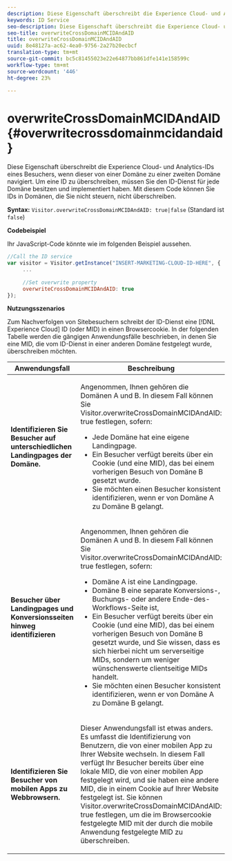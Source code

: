 ```yaml
---
description: Diese Eigenschaft überschreibt die Experience Cloud- und Analytics-IDs eines Besuchers, wenn dieser von einer Domäne zu einer zweiten Domäne navigiert. Um eine ID zu überschreiben, müssen Sie den ID-Dienst für jede Domäne besitzen und implementiert haben. Mit diesem Code können Sie IDs in Domänen, die Sie nicht steuern, nicht überschreiben.
keywords: ID Service
seo-description: Diese Eigenschaft überschreibt die Experience Cloud- und Analytics-IDs eines Besuchers, wenn dieser von einer Domäne zu einer zweiten Domäne navigiert. Um eine ID zu überschreiben, müssen Sie den ID-Dienst für jede Domäne besitzen und implementiert haben. Mit diesem Code können Sie IDs in Domänen, die Sie nicht steuern, nicht überschreiben.
seo-title: overwriteCrossDomainMCIDAndAID
title: overwriteCrossDomainMCIDAndAID
uuid: 8e48127a-ac62-4ea0-9756-2a27b20ecbcf
translation-type: tm+mt
source-git-commit: bc5c81455023e22e64877bb861dfe141e158599c
workflow-type: tm+mt
source-wordcount: '446'
ht-degree: 23%

---
```



# overwriteCrossDomainMCIDAndAID{#overwritecrossdomainmcidandaid}

Diese Eigenschaft überschreibt die Experience Cloud- und Analytics-IDs eines Besuchers, wenn dieser von einer Domäne zu einer zweiten Domäne navigiert. Um eine ID zu überschreiben, müssen Sie den ID-Dienst für jede Domäne besitzen und implementiert haben. Mit diesem Code können Sie IDs in Domänen, die Sie nicht steuern, nicht überschreiben.

**Syntax:** `Visitor.overwriteCrossDomainMCIDAndAID: true|false` (Standard ist `false`)

**Codebeispiel**

Ihr JavaScript-Code könnte wie im folgenden Beispiel aussehen.

```js
//Call the ID service 
var visitor = Visitor.getInstance("INSERT-MARKETING-CLOUD-ID-HERE", { 
     ... 
 
     //Set overwrite property 
     overwriteCrossDomainMCIDAndAID: true 
}); 
```

**Nutzungsszenarios**

Zum Nachverfolgen von Sitebesuchern schreibt der ID-Dienst eine [!DNL Experience Cloud] ID (oder MID) in einen Browsercookie. In der folgenden Tabelle werden die gängigen Anwendungsfälle beschrieben, in denen Sie eine MID, die vom ID-Dienst in einer anderen Domäne festgelegt wurde, überschreiben möchten.

<table id="table_FC1AF6551D6646E0BF1C4FB7C1316EBB"> 
 <thead> 
  <tr> 
   <th colname="col1" class="entry"> Anwendungsfall </th> 
   <th colname="col2" class="entry"> Beschreibung </th> 
  </tr> 
 </thead>
 <tbody> 
  <tr> 
   <td colname="col1"> <p> <b>Identifizieren Sie Besucher auf unterschiedlichen Landingpages der Domäne.</b> </p> </td> 
   <td colname="col2"> <p>Angenommen, Ihnen gehören die Domänen A und B. In diesem Fall können Sie <span class="codeph">Visitor.overwriteCrossDomainMCIDAndAID: true</span> festlegen, sofern: </p> <p> 
     <ul id="ul_FB4704BFE7134F1688E34BF1A36627B7"> 
      <li id="li_FF71FD1FB9DD4702B675A140FAD2B481">Jede Domäne hat eine eigene Landingpage. </li> 
      <li id="li_78F75469D32D473B93148B46D35E67F1">Ein Besucher verfügt bereits über ein Cookie (und eine MID), das bei einem vorherigen Besuch von Domäne B gesetzt wurde. </li> 
      <li id="li_305CE5138EEB43D3BF9CE38D1E7FFA04">Sie möchten einen Besucher konsistent identifizieren, wenn er von Domäne A zu Domäne B gelangt. </li> 
     </ul> </p> </td> 
  </tr> 
  <tr> 
   <td colname="col1"> <p> <b>Besucher über Landingpages und Konversionsseiten hinweg identifizieren</b> </p> </td> 
   <td colname="col2"> <p>Angenommen, Ihnen gehören die Domänen A und B. In diesem Fall können Sie <span class="codeph">Visitor.overwriteCrossDomainMCIDAndAID: true</span> festlegen, sofern: </p> 
    <ul id="ul_7BEBFD523A2F47AFB6963536E43692D0"> 
     <li id="li_71586080489340E2A6C0B263F231E3DE">Domäne A ist eine Landingpage. </li> 
     <li id="li_4E3D3CB380EE4F1BAC4CD752194AE8DE">Domäne B eine separate Konversions-, Buchungs- oder andere Ende-des-Workflows-Seite ist, </li> 
     <li id="li_FB393B16CFAC4D2D9B2328EBA4573C1A">Ein Besucher verfügt bereits über ein Cookie (und eine MID), das bei einem vorherigen Besuch von Domäne B gesetzt wurde, und Sie wissen, dass es sich hierbei nicht um serverseitige MIDs, sondern um weniger wünschenswerte clientseitige MIDs handelt. </li> 
     <li id="li_36FC138530A4476A995C0F9FD73C41DE">Sie möchten einen Besucher konsistent identifizieren, wenn er von Domäne A zu Domäne B gelangt. </li> 
    </ul> </td> 
  </tr> 
  <tr> 
   <td colname="col1"> <p> <b>Identifizieren Sie Besucher von mobilen Apps zu Webbrowsern.</b> </p> </td> 
   <td colname="col2"> <p>Dieser Anwendungsfall ist etwas anders. Es umfasst die Identifizierung von Benutzern, die von einer mobilen App zu Ihrer Website wechseln. In diesem Fall verfügt Ihr Besucher bereits über eine lokale MID, die von einer mobilen App festgelegt wird, und sie haben eine andere MID, die in einem Cookie auf Ihrer Website festgelegt ist. Sie können <span class="codeph">Visitor.overwriteCrossDomainMCIDAndAID: true</span> festlegen, um die im Browsercookie festgelegte MID mit der durch die mobile Anwendung festgelegte MID zu überschreiben. </p> </td> 
  </tr> 
 </tbody> 
</table>

